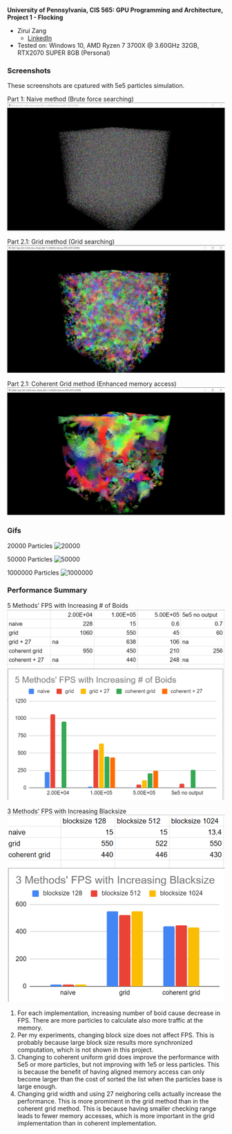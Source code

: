 **University of Pennsylvania, CIS 565: GPU Programming and Architecture,
Project 1 - Flocking**

* Zirui Zang
  * [LinkedIn](https://www.linkedin.com/in/zirui-zang/)
* Tested on: Windows 10, AMD Ryzen 7 3700X @ 3.60GHz 32GB, RTX2070 SUPER 8GB (Personal)

### Screenshots
These screenshots are cpatured with 5e5 particles simulation.

Part 1: Naive method (Brute force searching)
![Part 1](images/1-500000.png)

Part 2.1: Grid method (Grid searching)
![Part 2.1](images/2-500000.png)

Part 2.1: Coherent Grid method (Enhanced memory access)
![Part 2.1](images/3-500000.png)

### Gifs
20000 Particles
![20000](images/20000.gif)

50000 Particles
![50000](images/50000.gif)

1000000 Particles
![1000000](images/100000.gif)

### Performance Summary
5 Methods' FPS with Increasing # of Boids
![chart](images/chart.png)

3 Methods' FPS with Increasing Blacksize
![chart](images/chart2.png)

1. For each implementation, increasing number of boid cause decrease in FPS. There are more particles to calculate also more traffic at the memory.
2. Per my experiments, changing block size does not affect FPS. This is probably because large block size results more synchronized computation, which is not shown in this project.
3. Changing to coherent uniform grid does improve the performance with 5e5 or more particles, but not improving with 1e5 or less particles. This is because the benefit of having aligned memory access can only become larger than the cost of sorted the list when the particles base is large enough.
4. Changing grid width and using 27 neighoring cells actually increase the performance. This is more prominent in the grid method than in the coherent grid method. This is because having smaller checking range leads to fewer memory accesses, which is more important in the grid implementation than in coherent implementation.
